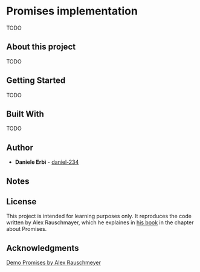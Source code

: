 # Promises implementation

TODO

## About this project

TODO

## Getting Started

TODO 

## Built With

TODO

## Author

- **Daniele Erbì** - [daniel-234](https://github.com/daniel-234)

## Notes


## License

This project is intended for learning purposes only. It reproduces the code written by Alex Rauschmayer, which he explaines in [his book](http://exploringjs.com/es6/ch_promises.html#sec_demo-promise) in the chapter about Promises.

## Acknowledgments

[Demo Promises by Alex Rauschmeyer](https://github.com/rauschma/demo_promise)